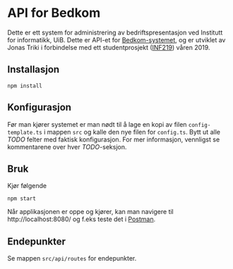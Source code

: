 # API for Bedkom
Dette er ett system for administrering av bedriftspresentasjon ved Institutt for informatikk, UiB. 
Dette er API-et for [Bedkom-systemet](https://github.com/JonasTriki/bedkom), og er utviklet av Jonas Triki i forbindelse med ett studentprosjekt ([INF219](https://www.uib.no/emne/INF219)) våren 2019.

## Installasjon
```
npm install
```

## Konfigurasjon
Før man kjører systemet er man nødt til å lage en kopi av filen ```config-template.ts``` i mappen ```src``` og kalle den nye filen for ```config.ts```. Bytt ut alle *TODO* felter med faktisk konfigurasjon. For mer informasjon, vennligst se kommentarene over hver *TODO*-seksjon.

## Bruk
Kjør følgende
```
npm start
```
Når applikasjonen er oppe og kjører, kan man navigere til http://localhost:8080/ og f.eks teste det i [Postman](https://www.getpostman.com/).

## Endepunkter
Se mappen ```src/api/routes``` for endepunkter.